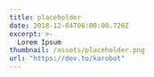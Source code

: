 ```yaml
---
title: placeholder
date: 2018-12-04T06:00:00.726Z
excerpt: >-
  Lorem Ipsum
thumbnail: /assets/placeholder.png
url: "https://dev.to/karobot"
---
```


